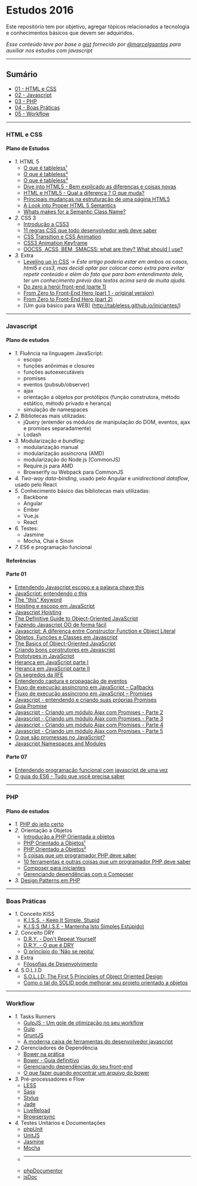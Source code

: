 # Estudos 2016

Este repositório tem por objetivo, agregar tópicos relacionados a tecnologia e conhecimentos básicos que devem ser adquiridos.

_Esse conteúdo teve por base o [gist](https://gist.github.com/marcelgsantos/b263c6da077366edecc6f8168c0501bd) fornecido por [@marcelgsantos](https://github.com/marcelgsantos) para auxiliar nos estudos com javascript_

---

## Sumário
* [01 - HTML e CSS](#html-e-css)
* [02 - Javascript](#javascript)
* [03 - PHP](#php)
* [04 - Boas Práticas](#boas-práticas)
* [05 - Workflow](#workflow)

---

### HTML e CSS
#### Plano de Estudos
* *1.* HTML 5
	* [O que é tableless¹](http://tableless.com.br/o-que-etableless/)
	* [O que é tableless²](https://pt.wikipedia.org/wiki/Tableless)
	* [O que é tableless³](https://www.oficinadanet.com.br/post/306-o_que_e_tableless_e_como_funciona_essa_metodologia39)
	* [Dive into HTML5 - Bem explicado as diferenças e coisas novas](https://diveintohtml5.com.br/)
	* [HTML e HTML5 - Qual a diferença ? O que muda?](http://www.htmlprogressivo.net/2014/02/HTML-HTML5-Qual-a-Diferenca-O-que-muda.html)
	* [Principais mudanças na estruturação de uma página HTML5](http://www.linhadecodigo.com.br/artigo/3518/principais-mudancas-na-estruturacao-de-uma-pagina-com-html-5.aspx)
	* [A Look into Proper HTML 5 Semantics](http://www.hongkiat.com/blog/html-5-semantics/)
	* [Whats makes for a Semantic Class Name?](https://css-tricks.com/semantic-class-names/)
* *2.* CSS 3
	* [Introdução a CSS3](http://www.criarweb.com/artigos/introducao-a-css3.html)
	* [11 regras CSS que todo desenvolvedor web deve saber](http://wpmidia.com.br/desenvolvimento-web/11-regras-css-todo-desenvolvedor-web-deve-saber/)
	* [CSS Transition e CSS Animation](http://tableless.com.br/transition-e-animation/)
	* [CSS3 Animation Keyframe](http://tableless.com.br/css3-animation-keyframe/)
	* [OOCSS, ACSS, BEM, SMACSS: what are they? What should I use?](http://clubmate.fi/oocss-acss-bem-smacss-what-are-they-what-should-i-use/)
* *3.* Extra
	* [Leveling up in CSS](https://medium.freecodecamp.com/leveling-up-css-44b5045a2667#.vjrbwbvp2) -> _Este artigo poderia estar em ambos os casos, html5 e css3, mas decidi optar por colocar como extra para evitar repetir conteúdo e além do fato que para bom entendimento dele, ter um conhecimento prévio dos textos acima será de muita ajuda._
	* [Do zero a herói front-end (parte 1)](http://imasters.com.br/front-end/do-zero-heroi-front-end-parte-01/?utm_source=iMasters&utm_campaign=b9f7ba5506-ds_2015_08_18&utm_medium=email&utm_term=0_c1528e6ab3-b9f7ba5506-360665793)
	* [From Zero to Front-End Hero (part 1 - original version)](https://medium.freecodecamp.com/from-zero-to-front-end-hero-part-1-7d4f7f0bff02)
	* [From Zero to Front-End Hero (part 2)](https://medium.freecodecamp.com/from-zero-to-front-end-hero-part-2-adfa4824da9b#.ksbfdjpru)
	* [Um guia básico para WEB] (http://tableless.github.io/iniciantes/)

---

### Javascript
#### Plano de estudos

* *1.* Fluência na linguagem JavaScript:
	* escopo
	* funções anônimas e closures
	* funções autoexecutáveis
	* promises
	* eventos (pubsub/observer)
	* ajax
	* orientação a objetos por protótipos (função construtora, método estático, método privado e herança)
	* simulação de namespaces
* *2.* Bibliotecas mais utilizadas:
	* jQuery (entender os módulos de manipulação do DOM, eventos, ajax e promises separadamente)
	* Lodash
* *3.* Modularização e *bundling*:
	* modularização manual
	* modularização assíncrona (AMD)
	* modularização do Node.js (CommonJS)
	* Require.js para AMD
	* Browserify ou Webpack para CommonJS
* *4.* *Two-way data-binding*, usado pelo Angular e *unidirectional dataflow*, usado pelo React
* *5.* Conhecimento básico das bibliotecas mais utilizadas:
	* Backbone
	* Angular
	* Ember
	* Vue.js
	* React
* *6.* Testes:
	* Jasmine
	* Mocha, Chai e Sinon
* *7.* ES6 e programação funcional

#### Referências

#### Parte 01

* [Entendendo Javascript escopo e a palavra chave this](http://www.abequar.net/posts/entendendo-javascript-escopo-e-a-palavra-chave-this)
* [JavaScript: entendendo o this](http://tableless.com.br/javascript-entendendo-o-this/#.Ut2RwnlpRm0)
* [The "this" Keyword](http://code.tutsplus.com/tutorials/the-this-keyword--net-36027)
* [Hoisting e escopo em JavaScript](http://loopinfinito.com.br/2014/10/29/hoisting-e-escopo-em-javascript/)
* [Javascript Hoisting](http://www.abequar.net/posts/javascript-hoisting)
* [The Definitive Guide to Object-Oriented JavaScript](https://www.youtube.com/watch?v=PMfcsYzj-9M&list=PLiY_jvnZ_8vWa-c6klgQ3d34aPGXyhspQ)
* [Fazendo Javascript OO de forma fácil](http://www.klauslaube.com.br/2011/05/16/fazendo-javascript-oo-de-forma-facil.html)
* [Javascript: A diferença entre Constructor Function e Object Literal](http://www.klauslaube.com.br/2011/10/23/javascript-constructor-function-object-literal.html)
* [Objetos, Funções e Classes em Javascript](http://www.abequar.net/posts/objetos,--fun%C3%A7%C3%B5es-e-classes-em-javascript)
* [The Basics of Object-Oriented JavaScript](http://code.tutsplus.com/tutorials/the-basics-of-object-oriented-javascript--net-7670)
* [Criando bons construtores em Javascript](http://jcemer.com/construtores-em-javascript.html)
* [Prototypes in JavaScript](http://code.tutsplus.com/tutorials/prototypes-in-javascript-what-you-need-to-know--net-24949)
* [Herança em JavaScript parte I](http://loopinfinito.com.br/2012/05/04/heranca-em-javascript-parte-1/)
* [Herança em JavaScript parte II](http://loopinfinito.com.br/2013/02/05/heranca-em-javascript-parte-2/)
* [Os segredos da IIFE](http://blog.da2k.com.br/2015/02/20/os-segredos-da-iife/)
* [Entendendo captura e propagação de eventos](http://loopinfinito.com.br/2013/05/14/entendendo-captura-e-propagacao-de-eventos/)
* [Fluxo de execução assíncrono em JavaScript – Callbacks](http://tableless.com.br/fluxo-de-execucao-assincrono-em-javascript-callbacks/)
* [Fluxo de execução assíncrono em JavaScript – Promises](http://tableless.com.br/fluxo-de-execucao-assincrono-em-javascript-promises/)
* [Javascript - entendendo e criando suas próprias Promises](http://blog.da2k.com.br/2015/03/05/javascript-entendendo-e-criando-suas-proprias-promises/)
* [Guia Promise](https://gist.github.com/wkrueger/573c4be8d5081ca6aee9d445fac3c668)
* [Javascript - Criando um módulo Ajax com Promises - Parte 2](http://blog.da2k.com.br/2015/03/08/javascript-criando-um-modulo-ajax-com-promises-parte-2/)
* [Javascript - Criando um módulo Ajax com Promises - Parte 3](http://blog.da2k.com.br/2015/03/08/javascript-criando-um-modulo-ajax-com-promises-parte-3/)
* [Javascript - Criando um módulo Ajax com Promises - Parte 4](http://blog.da2k.com.br/2015/03/08/javascript-criando-um-modulo-ajax-com-promises-parte-4/)
* [Javascript - Criando um módulo Ajax com Promises - Parte 5](http://blog.da2k.com.br/2015/03/08/javascript-criando-um-modulo-ajax-com-promises-parte-5/)
* [O que são promessas no JavaScript?](http://blog.taller.net.br/o-que-sao-promessas-javascript/)
* [Javascript Namespaces and Modules](https://www.kenneth-truyers.net/2013/04/27/javascript-namespaces-and-modules/)

#### Parte 07
 * [Entendendo programação funcional com javascript de uma vez](https://medium.com/@matheusml/entendendo-programa%C3%A7%C3%A3o-funcional-em-javascript-de-uma-vez-c676489be08b#.un7ut8adl)
 * [O guia do ES6 - Tudo que você precisa saber](https://medium.com/@matheusml/o-guia-do-es6-tudo-que-voc%C3%AA-precisa-saber-8c287876325f#.68gf9kw6h)
---

### PHP
#### Plano de estudos
* *1.* [PHP do jeito certo](http://br.phptherightway.com/)
* *2.* Orientação a Objetos
	* [Introdução a PHP Orientada a objetos](http://www.kadunew.com/blog/php/introducao-php-orientado-a-objetos-objetos-e-classes)
	* [PHP Orientado a Objetos¹](http://www.adianti.com.br/phpoo_mostra.pdf)
	* [PHP Orientado a Objetos²](http://code.tutsplus.com/pt/tutorials/object-oriented-php-for-beginners--net-12762)
	* [5 coisas que um programador PHP deve saber](http://phpsp.org.br/5-coisas-que-um-programador-php-precisa/)
	* [10 ferramentas e outras coisas que um programador PHP deve saber](https://www.webdevbr.com.br/10-ferramentas-e-outras-coisas-que-todo-desenvolvedor-php-deve-dominar)
	* [Composer para iniciantes](http://tableless.com.br/composer-para-iniciantes/)
	* [Gerenciando dependências com o Composer](http://blog.thiagobelem.net/gerenciando-dependencias-com-o-composer)
* *3.* [Design Patterns em PHP](http://br.phptherightway.com/pages/Design-Patterns.html)

---

### Boas Práticas
* *1.* Conceito KISS
	* [K.I.S.S. - Keep It Simple, Stupid](https://pt.wikipedia.org/wiki/Keep_It_Simple)
	* [K.I.S.S (M.I.S.E - Mantenha Isto Simples Estúpido)](https://tisimples.wordpress.com/2009/04/29/kiss-keep-it-simple-stupid-mantenha-isto-simples-estupido/)
* *2.* Conceito DRY
	* [D.R.Y. - Don't Repeat Yourself](https://pt.wikipedia.org/wiki/Don%27t_repeat_yourself)
	* [D.R.Y. - O que é DRY](http://abap101.com/2009/05/28/o-que-e-ser-dry/)
	* [O princípio do 'Não se repita'](https://www.profissionaisti.com.br/2014/06/o-principio-do-nao-se-repita-dry/)
* *3.* Extra
	* [Filosofias de Desenvolvimento](http://wbruno.com.br/php/boas-praticas-de-programacao-filosofias-de-desenvolvimento/)
* *4.* S.O.L.I.D
	* [S.O.L.I.D: The First 5 Principles of Object Oriented Design](https://scotch.io/bar-talk/s-o-l-i-d-the-first-five-principles-of-object-oriented-design)
	* [Como o tal do SOLID pode melhorar seu projeto orientado a objetos](http://www.itexto.net/devkico/?p=1105)

---

### Workflow
* *1.* Tasks Runners
	* [GulpJS - Um gole de otimização no seu workflow](http://blog.da2k.com.br/2015/01/24/gulpjs-um-gole-de-otimizacao-no-seu-workflow/)
	* [Gulp](http://desenvolvimentoparaweb.com/javascript/gulp/)
	* [GruntJS](http://www.webcis.com.br/o-que-e-o-gruntjs-por-onde-comecar-como-usar-o-gruntjs.html)
	* [A moderna caixa de ferramentas do desenvolvedor javascript](https://www.infoq.com/br/articles/modern-javascript-toolbox)
* *2.* Gerenciadores de Dependência 
	* [Bower na prática](http://tableless.com.br/bower-na-pratica/)
	* [Bower - Guia definitivo](http://www.carvalhoweb.com/articles/bower-guia-definitivo/)
	* [Gerenciando dependências do seu front-end](http://www.vitorbritto.com.br/blog/gerenciando-dependencias-front-end-no-seu-projeto/)
	* [O que fazer quando encontrar um arquivo do bower](http://webdesign.tutsplus.com/pt/tutorials/quick-tip-what-to-do-when-you-encounter-a-bower-file--cms-21162)
*  *3.* Pré-processadores e Flow
	* [LESS](http://lesscss.loopinfinito.com.br/)
	* [Sass](http://sass-lang.com/)
	* [Stylus](http://stylus-lang.com/)
	* [Jade](http://jade-lang.com/)
	* [LiveReload](http://livereload.com/)
	* [Browsersync](https://www.browsersync.io/)
*  *4.* Testes Unitários e Documentações
	* [phpUnit](https://phpunit.de/)
	* [UnitJS](http://unitjs.com/)
	* [Jasmine](http://jasmine.github.io/2.4/introduction.html)
	* [Mocha](https://mochajs.org/)
	* ---
	* [phpDocumentor](https://www.phpdoc.org/)
	* [jsDoc](http://usejsdoc.org/about-getting-started.html)
